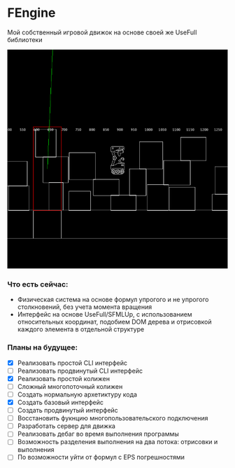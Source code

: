 # FEngine
Мой собственный игровой движок на основе своей же UseFull библиотеки 

![FEngine](https://github.com/Graph-Donte-Crypto/FEngine/blob/master/other/FEngine.png?raw=true)

### Что есть сейчас:
- Физическая система на основе формул упрогого и не упрогого столкновений, без учета момента вращения
- Интерфейс на основе UseFull/SFMLUp, с использованием относительных координат, подобием DOM дерева и отрисовкой каждого элемента в отдельной структуре
### Планы на будущее:

- [x] Реализовать простой CLI интерфейс
- [ ] Реализовать продвинутый CLI интерфейс
- [x] Реализовать простой колижен
- [ ] Сложный многопоточный колижен
- [ ] Создать нормальную архетиктуру кода
- [x] Создать базовый интерфейс
- [ ] Создать продвинутый интерфейс
- [ ] Восстановить фукнцию многопользовательского подключения
- [ ] Разработать сервер для движка
- [ ] Реализовать дебаг во время выполнения программы
- [ ] Возможность разделения выполнения на два потока: отрисовки и выполнения
- [ ] По возможности уйти от формул с EPS погрешностями
